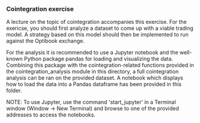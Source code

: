 ### Cointegration exercise

A lecture on the topic of cointegration accompanies this exercise. For the exericse, you should first analyze a dataset 
to come up with a viable trading model. A strategy based on this model should then be implemented to run against the 
Optibook exchange. 

For the analysis it is recommended to use a Jupyter notebook and the well-known Python package pandas for loading and 
visualizing the data. Combining this package with the cointegration-related functions provided in the 
cointegration_analysis module in this directory, a full cointegration analysis can be ran on the provided dataset. A 
notebook which displays how to load the data into a Pandas dataframe has been provided in this folder.

NOTE: To use Jupyter, use the command 'start_jupyter' in a Terminal window (Window -> New Terminal) and browse to
one of the provided addresses to access the notebooks.



